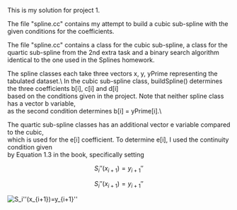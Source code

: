 This is my solution for project 1.

The file "spline.cc" contains my attempt to build a cubic sub-spline with the given conditions for the coefficients.

The file "spline.cc" contains a class for the cubic sub-spline, 
a class for the quartic sub-spline from the 2nd extra task and
a binary search algorithm identical to the one used in the Splines homework.

The spline classes each take three vectors x, y, yPrime representing the tabulated dataset.\ 
In the cubic sub-spline class, buildSpline() determines the three coefficients b[i], c[i] and d[i]\
based on the conditions given in the project. Note that neither spline class has a vector b variable,\
as the second condition determines b[i] = yPrime[i].\

The quartic sub-spline classes has an additional vector e variable compared to the cubic,\
which is used for the e[i] coefficient. To determine e[i], I used the continuity condition given\
by Equation 1.3 in the book, specifically setting

$$S_{i}''(x_{i+1}) = y_{i+1}''$$

```math
S_{i}''(x_{i+1}) = y_{i+1}''
```

<img src="https://latex.codecogs.com/svg.image?\bg{white}&space;S_i''(x_{i&plus;1})=y_{i&plus;1}''" title=" S_i''(x_{i+1})=y_{i+1}''" />
